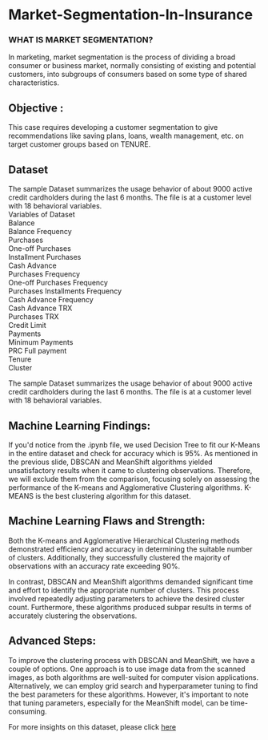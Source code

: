 # Market-Segmentation-In-Insurance
<div class="sc-emEvRq gZqHzs sc-hGFITe jXToHY"><h3>WHAT IS MARKET SEGMENTATION?</h3>
<p>In marketing, market segmentation is the process of dividing a broad consumer or business market, normally consisting of existing and potential customers, into subgroups of consumers based on some type of shared characteristics.</p>
<h2>Objective :</h2>
<p>This case requires developing a customer segmentation to give recommendations like saving plans, loans, wealth management, etc. on target customer groups based on TENURE.</p>
<h2>Dataset</h2>
<p>The sample Dataset summarizes the usage behavior of about 9000 active credit cardholders during the last 6 months. The file is at a customer level with 18 behavioral variables.<br>
Variables of Dataset<br>
Balance<br>
Balance Frequency<br>
Purchases<br>
One-off Purchases<br>
Installment Purchases<br>
Cash Advance<br>
Purchases Frequency<br>
One-off Purchases Frequency<br>
Purchases Installments Frequency<br>
Cash Advance Frequency<br>
Cash Advance TRX<br>
Purchases TRX<br>
Credit Limit<br>
Payments<br>
Minimum Payments<br>
PRC Full payment<br>
Tenure<br>
Cluster</p>
<p>The sample Dataset summarizes the usage behavior of about 9000 active credit cardholders during the last 6 months. The file is at a customer level with 18 behavioral variables.</p>
<h2>Machine Learning Findings:</h2>
<p>If you'd notice from the .ipynb file, we used Decision Tree to fit our K-Means in the entire dataset and check for accuracy which is 95%. As mentioned in the previous slide, DBSCAN and MeanShift algorithms yielded unsatisfactory results when it came to clustering observations. Therefore, we will exclude them from the comparison, focusing solely on assessing the performance of the K-means and Agglomerative Clustering algorithms. K-MEANS is the best clustering algorithm for this dataset.</p>

<h2>Machine Learning Flaws and Strength:</h2>
<p>Both the K-means and Agglomerative Hierarchical Clustering methods demonstrated efficiency and accuracy in determining the suitable number of clusters. Additionally, they successfully clustered the majority of observations with an accuracy rate exceeding 90%.​</p>

<p>In contrast, DBSCAN and MeanShift algorithms demanded significant time and effort to identify the appropriate number of clusters. This process involved repeatedly adjusting parameters to achieve the desired cluster count. Furthermore, these algorithms produced subpar results in terms of accurately clustering the observations.</p>

<h2>Advanced Steps:</h2>
<p>To improve the clustering process with DBSCAN and MeanShift, we have a couple of options. One approach is to use image data from the scanned images, as both algorithms are well-suited for computer vision applications. Alternatively, we can employ grid search and hyperparameter tuning to find the best parameters for these algorithms. However, it's important to note that tuning parameters, especially for the MeanShift model, can be time-consuming.</p>

<p>For more insights on this dataset, please click <a href=''>here</a></p>
</div>
